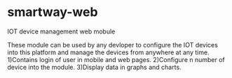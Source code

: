 # smartway-web
IOT device management web mobule


These module can be used by any devloper to configure the IOT devices into this platform and manage the devices from anywhere at any time.
1)Contains login of user in mobile and web pages.
2)Configure n number of device into the module. 
3)Display data in graphs and charts.


